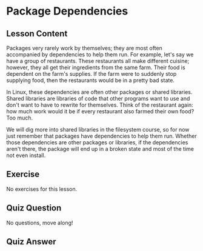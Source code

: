 # Package Dependencies

## Lesson Content

Packages very rarely work by themselves; they are most often accompanied by dependencies to help them run. For example, let's say we have a group of restaurants. These restaurants all make different cuisine; however, they all get their ingredients from the same farm. Their food is dependent on the farm's supplies. If the farm were to suddenly stop supplying food, then the restaurants would be in a pretty bad state.

In Linux, these dependencies are often other packages or shared libraries. Shared libraries are libraries of code that other programs want to use and don't want to have to rewrite for themselves. Think of the restaurant again: how much work would it be if every restaurant also farmed their own food? Too much.

We will dig more into shared libraries in the filesystem course, so for now just remember that packages have dependencies to help them run. Whether those dependencies are other packages or libraries, if the dependencies aren't there, the package will end up in a broken state and most of the time not even install.

## Exercise

No exercises for this lesson.

## Quiz Question

No questions, move along!

## Quiz Answer

